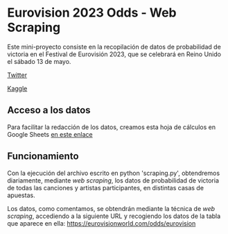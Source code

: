 # Eurovision 2023 Odds - Web Scraping

Este mini-proyecto consiste en la recopilación de datos de probabilidad de victoria en el Festival de Eurovisión 2023, que se celebrará en Reino Unido el sábado 13 de mayo.

[Twitter](https://twitter.com/eurovision_data)

[Kaggle](https://www.kaggle.com/datasets/anxods/eurovision-2023-betting-odds)

## Acceso a los datos

Para facilitar la redacción de los datos, creamos esta hoja de cálculos en Google Sheets [en este enlace](https://docs.google.com/spreadsheets/d/100tpJirFmftKnFV5f1Cclr61CBZkU2d380OqO6r8DeM/edit?usp=sharing)

## Funcionamiento

Con la ejecución del archivo escrito en python 'scraping.py', obtendremos diariamente, mediante _web scraping_, los datos de probabilidad de victoria de todas las canciones y artistas participantes, en distintas casas de apuestas.

Los datos, como comentamos, se obtendrán mediante la técnica de _web scraping_, accediendo a la siguiente URL y recogiendo los datos de la tabla que aparece en ella: https://eurovisionworld.com/odds/eurovision